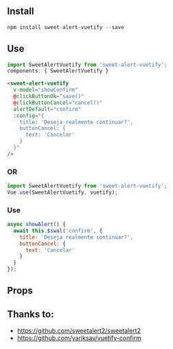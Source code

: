## Install


```js
npm install sweet-alert-vuetify --save

```

## Use

```js
import SweetAlertVuetify from 'sweet-alert-vuetify';
components: { SweetAlertVuetify }
```

```html
<sweet-alert-vuetify
  v-model="showConfirm"
  @clickButtonOk="save()"
  @clickButtonCancel="cancel()"
  alertDefault="confirm"
  :config="{
    title: 'Deseja realmente continuar?',
    buttonCancel: {
      text: 'Cancelar'
    }
  }"
/>
```

### OR

```js
import SweetAlertVuetify from 'sweet-alert-vuetify';
Vue.use(SweetAlertVuetify, vuetify);

```

### Use

```js
async showAlert() {
  await this.$swal('confirm', {
    title: 'Deseja realmente continuar?',
    buttonCancel: {
      text: 'Cancelar'
    }
  }
});
```

## Props

## Thanks to:
- https://github.com/sweetalert2/sweetalert2
- https://github.com/yariksav/vuetify-confirm
